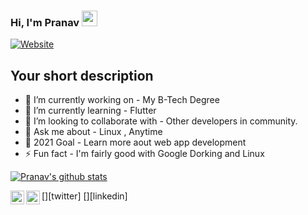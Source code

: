 ### Hi, I'm Pranav <img src="https://media.giphy.com/media/hvRJCLFzcasrR4ia7z/giphy.gif" width="25px">
[![Website](https://img.shields.io/badge/Text-Text-green?style=flat-square)](https://google.com)

## Your short description
- 🔭 I’m currently working on - My B-Tech Degree
- 🌱 I’m currently learning - Flutter
- 👯 I’m looking to collaborate with - Other developers in community.
- 💬 Ask me about - Linux , Anytime
- 🥅 2021 Goal - Learn more aout web app development
- ⚡ Fun fact - I'm fairly good with Google Dorking and Linux

<!-- ❔❔❔❔ means username in below README.md -->
<!-- Also feel free to update second URL to any URL -->
[![Pranav's github stats](https://github-readme-stats.vercel.app/api?username=Pranavk-official&count_private=true&include_all_commits=true&theme=radical)](https://google.com)

<!-- ## Connect with me: -->
[<img align="left" alt="codeSTACKr | Twitter" width="22px" src="https://cdn.jsdelivr.net/npm/simple-icons@v3/icons/twitter.svg" />][twitter]
[<img align="left" alt="codeSTACKr | LinkedIn" width="22px" src="https://cdn.jsdelivr.net/npm/simple-icons@v3/icons/linkedin.svg" />][linkedin]
<br />

<!-- Optional if you have blogs -->
<!-- ## Latest blog posts: -->
<!-- BLOG-POST-LIST:START -->
<!-- BLOG-POST-LIST:END -->

<!-- This section you create this variables that are used above -->
<!-- [twitter]: https://twitter.com/indrajeet_nikam
[linkedin]: https://www.linkedin.com/in/indrajeet-nikam-3737a8101/ -->
